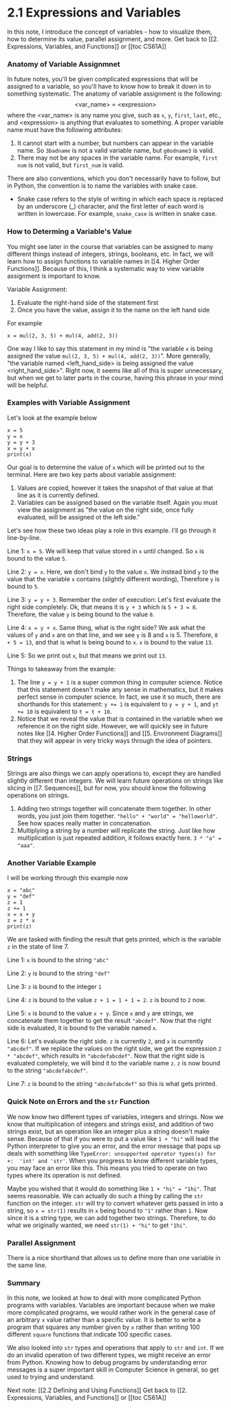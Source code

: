 # 2.1 Expressions and Variables
In this note, I introduce the concept of variables - how to visualize them, how to determine its value, parallel assignment, and more.
Get back to [[2. Expressions, Variables, and Functions]] or [[toc CS61A]]

### Anatomy of Variable Assignmnet
In future notes, you'll be given complicated expressions that will be assigned to a variable, so you'll have to know how to break it down in to something systematic. The anatomy of variable assignment is the following:
$$\text{<var\_name> = <expression>}$$
where the $\text{<var\_name>}$ is any name you give, such as `x`, `y`, `first`, `last`, etc., and $\text{<expression>}$ is anything that evaluates to something. A proper variable name must have the following attributes:
1. It cannot start with a number, but numbers can appear in the variable name. So `3badname` is not a valid variable name, but `g0odname3` is valid.
2. There may not be any spaces in the variable name. For example, `first num` is not valid, but `first_num` is valid.


There are also conventions, which you don't necessarily have to follow, but in Python, the convention is to name the variables with snake case.
- Snake case refers to the style of writing in which each space is replaced by an underscore $(\_)$ character, and the first letter of each word is written in lowercase. For example, `snake_case` is written in snake case.

### How to Determing a Variable's Value
You might see later in the course that variables can be assigned to many different things instead of integers, strings, booleans, etc. In fact, we will learn how to assign functions to variable names in [[4. Higher Order Functions]]. Because of this, I think a systematic way to view variable assignment is important to know. 

Variable Assignment:
1. Evaluate the right-hand side of the statement first
2. Once you have the value, assign it to the name on the left hand side

For example
```
x = mul(2, 3, 5) + mul(4, add(2, 3))
```
One way I like to say this statement in my mind is "the variable `x` is being assigned the value `mul(2, 3, 5) + mul(4, add(2, 3))`". More generally, "the variable named $\text{<left\_hand\_side>}$ is being assigned the value $\text{<right\_hand\_side>}$". Right now, it seems like all of this is super unnecessary, but when we get to later parts in the course, having this phrase in your mind will be helpful. 

### Examples with Variable Assignment
Let's look at the example below
```
x = 5
y = x
y = y + 3
x = y + x
print(x)
```
Our goal is to determine the value of `x` which will be printed out to the terminal. Here are two key parts about variable assignment:

1. Values are copied, however it takes the snapshot of that value at that line as it is currently defined.
2. Variables can be assigned based on the variable itself. Again you must view the assignment as "the value on the right side, once fully evaluated, will be assigned ot the left side."

Let's see how these two ideas play a role in this example. I'll go through it line-by-line.

Line 1: `x = 5`. We will keep that value stored in `x` until changed. So `x` is bound to the value `5`. 

Line 2: `y = x`. Here, we don't bind `y` to the value `x`. We instead bind `y` to the value that the variable `x` contains (slightly different wording), Therefore `y` is bound to `5`.

Line 3: `y = y + 3`. Remember the order of execution: Let's first evaluate the right side completely. Ok, that means it is `y + 3` which is `5 + 3 = 8`. Therefore, the value `y` is being bound to the value `8`. 

Line 4: `x = y + x`. Same thing, what is the right side? We ask what the values of `y` and `x` are on that line, and we see `y` is 8 and `x` is 5. Therefore, `8 + 5 = 13`, and that is what is being bound to `x`. `x` is bound to the value `13`.

Line 5: So we print out `x`, but that means we print out `13`. 

Things to takeaway from the example:
1. The line `y = y + 1` is a super common thing in computer science. Notice that this statement doesn't make any sense in mathematics, but it makes perfect sense in computer science. In fact, we use it so much, there are shorthands for this statement: `y += 1` is equivalent to `y = y + 1`, and `yt += 10` is equivalent to `t = t + 10`.
2. Notice that we reveal the value that is contained in the variable when we reference it on the right side. However, we will quickly see in future notes like [[4. Higher Order Functions]] and [[5. Environment Diagrams]] that they will appear in very tricky ways through the idea of pointers.

### Strings 
Strings are also things we can apply operations to, except they are handled slightly different than integers. We will learn future operations on strings like slicing in [[7. Sequences]], but for now, you should know the following operations on strings. 
1. Adding two strings together will concatenate them together. In other words, you just join them together. `"hello" + "world" = "helloworld"`. See how spaces really matter in concatenation.
2. Multiplying a string by a number will replicate the string. Just like how multiplication is just repeated addition, it follows exactly here. `3 * "a" = "aaa"`.

### Another Variable Example
I will be working through this example now
```
x = "abc"
y = "def"
z = 1
z += 1
x = x + y
z = z * x
print(z)
```

We are tasked with finding the result that gets printed, which is the variable `z` in the state of line 7. 

Line 1: `x` is bound to the string `"abc"`

Line 2: `y` is bound to the string `"def"`

Line 3: `z` is bound to the integer `1`

Line 4: `z` is bound to the value `z + 1 = 1 + 1 = 2`. `z` is bound to `2` now. 

Line 5: `x` is bound to the value `x + y`. Since `x` and `y` are strings, we concatenate them together to get the result `"abcdef"`. Now that the right side is evaluated, it is bound to the variable named `x`.

Line 6: Let's evaluate the right side. `z` is currently `2`, and `x` is currently `"abcdef"`. If we replace the values on the right side, we get the expression `2 * "abcdef"`, which results in `"abcdefabcdef"`. Now that the right side is evaluated completely, we will bind it to the variable name `z`. `z` is now bound to the string `"abcdefabcdef"`. 

Line 7: `z` is bound to the string `"abcdefabcdef"` so this is what gets printed.

### Quick Note on Errors and the `str` Function
We now know two different types of variables, integers and strings. Now we know that multiplication of integers and strings exist, and addition of two strings exist, but an operation like an integer plus a string doesn't make sense. Because of that if you were to put a value like `1 + "hi"` will lead the Python interpreter to give you an error, and the error message that pops up deals with something like `TypeError: unsupported operator types(s) for +:  'int' and 'str'`. When you progress to know different variable types, you may face an error like this. This means you tried to operate on two types where its operation is not defined. 

Maybe you wished that it would do something like `1 + "hi" = "1hi"`. That seems reasonable. We can actually do such a thing by calling the `str` function on the integer. `str` will try to convert whatever gets passed in into a string, so `x = str(1)` results in `x` being bound to `"1"` rather than `1`. Now since it is a string type, we can add together two strings. Therefore, to do what we originally wanted, we need `str(1) + "hi"` to get `"1hi"`.


### Parallel Assignment
There is a nice shorthand that allows us to define more than one variable in the same line.

### Summary
In this note, we looked at how to deal with more complicated Python programs with variables. Variables are important because when we make more complicated programs, we would rather work in the general case of an arbitrary `x` value rather than a specific value. It is better to write a program that squares any number given by `x` rather than writing 100 different `square` functions that indicate 100 specific cases. 

We also looked into `str` types and operations that apply to `str` and `int`. If we do an invalid operation of two different types, we might receive an error from Python. Knowing how to debug programs by understanding error messages is a super important skill in Computer Science in general, so get used to trying and understand.

Next note: [[2.2 Defining and Using Functions]]
Get back to [[2. Expressions, Variables, and Functions]] or [[toc CS61A]]
